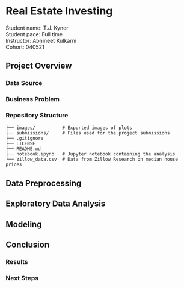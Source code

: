 # Real Estate Investing
Student name: T.J. Kyner \
Student pace: Full time \
Instructor: Abhineet Kulkarni \
Cohort: 040521

## Project Overview
### Data Source
### Business Problem
### Repository Structure
```
├── images/          # Exported images of plots
├── submissions/     # Files used for the project submissions
├── .gitignore
├── LICENSE
├── README.md
├── notebook.ipynb   # Jupyter notebook containing the analysis
└── zillow_data.csv  # Data from Zillow Research on median house prices
```

## Data Preprocessing

## Exploratory Data Analysis

## Modeling

## Conclusion
### Results
### Next Steps
